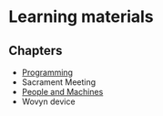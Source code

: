 # Learning materials

## Chapters

* [Programming](Programming.html)
* Sacrament Meeting
* [People and Machines](PeopleAndMachines.html)
* Wovyn device

